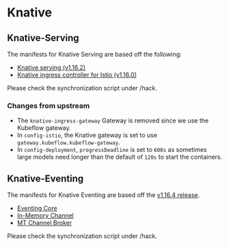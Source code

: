 # Knative

## Knative-Serving

The manifests for Knative Serving are based off the following:

  - [Knative serving (v1.16.2)](https://github.com/knative/serving/releases/tag/knative-v1.16.2)
  - [Knative ingress controller for Istio (v1.16.0)](https://github.com/knative-extensions/net-istio/releases/tag/knative-v1.16.0)

Please check the synchronization script under /hack.

### Changes from upstream

- The `knative-ingress-gateway` Gateway is removed since we use the Kubeflow gateway.
- In `config-istio`, the Knative gateway is set to use `gateway.kubeflow.kubeflow-gateway`.
- In `config-deployment`, `progressDeadline` is set to `600s` as sometimes large models need longer than
  the default of `120s` to start the containers.

## Knative-Eventing

The manifests for Knative Eventing are based off the [v1.16.4 release](https://github.com/knative/eventing/releases/tag/knative-v1.16.4).

  - [Eventing Core](https://github.com/knative/eventing/releases/download/knative-v1.12.6/eventing-core.yaml)
  - [In-Memory Channel](https://github.com/knative/eventing/releases/download/knative-v1.12.6/in-memory-channel.yaml)
  - [MT Channel Broker](https://github.com/knative/eventing/releases/download/knative-v1.12.6/mt-channel-broker.yaml)

Please check the synchronization script under /hack.
